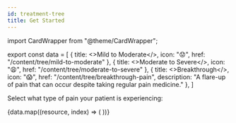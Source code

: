 ```yaml
---
id: treatment-tree
title: Get Started
---
```


import CardWrapper from "@theme/CardWrapper";

export const data = [
  {
    title: <>Mild to Moderate</>,
    icon: "😟",
    href: "/content/tree/mild-to-moderate"
  },
  {
    title: <>Moderate to Severe</>,
    icon: "😩",
    href: "/content/tree/moderate-to-severe"
  },
  {
    title: <>Breakthrough</>,
    icon: "😱",
    href: "/content/tree/breakthrough-pain",
    description: "A flare-up of pain that can occur despite taking regular pain medicine."
  },
]

Select what type of pain your patient is experiencing:

<div>
  {data.map((resource, index) => (
    <CardWrapper {...resource} />
  ))}
</div>
